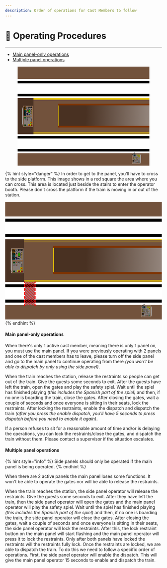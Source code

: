 ```yaml
---
description: Order of operations for Cast Members to follow
---
```


# 📗 Operating Procedures

***

* [Main panel-only operations](operating-procedures.md#main-panel-only-operations)
* [Multiple panel operations](operating-procedures.md#multiple-panel-operations)

<figure><img src="../../../.gitbook/assets/0 (1).png" alt=""><figcaption></figcaption></figure>

{% hint style="danger" %}
In order to get to the panel, you'll have to cross to the side platform. This image shows in a red square the area where you can cross. This area is located just beside the stairs to enter the operator booth. Please don't cross the platform if the train is moving in or out of the station.

![](<../../../.gitbook/assets/3 (1).png>)
{% endhint %}

#### Main panel-only operations

When there's only 1 active cast member, meaning there is only 1 panel on, you must use the main panel. If you were previously operating with 2 panels and one of the cast members has to leave, please turn off the side panel and go to the main panel to continue operating from there _(you won't be able to dispatch by only using the side panel)_.

When the train reaches the station, release the restraints so people can get out of the train. Give the guests some seconds to exit. After the guests have left the train, open the gates and play the safety spiel. Wait until the spiel has finished playing _(this includes the Spanish part of the spiel)_ and then, if no one is boarding the train, close the gates. After closing the gates, wait a couple of seconds and once everyone is sitting in their seats, lock the restraints. After locking the restraints, enable the dispatch and dispatch the train _(after you press the enable dispatch, you'll have 5 seconds to press dispatch before you need to enable it again)_.

If a person refuses to sit for a reasonable amount of time and/or is delaying the operations, you can lock the restraints/close the gates, and dispatch the train without them. Please contact a supervisor if the situation escalates.

#### Multiple panel operations

{% hint style="info" %}
Side panels should only be operated if the main panel is being operated.
{% endhint %}

When there are 2 active panels the main panel loses some functions. It won't be able to operate the gates nor will be able to release the restraints.

When the train reaches the station, the side panel operator will release the restraints. Give the guests some seconds to exit. After they have left the train, then the side panel operator will open the gates and the main panel operator will play the safety spiel. Wait until the spiel has finished playing _(this includes the Spanish part of the spiel)_ and then, if no one is boarding the train, the side panel operator will close the gates. After closing the gates, wait a couple of seconds and once everyone is sitting in their seats, the side panel operator will lock the restraints. After this, the lock restraint button on the main panel will start flashing and the main panel operator will press it to lock the restraints. Only after both panels have locked the restraints will the restraints fully lock. Once the restraints are locked, we are able to dispatch the train. To do this we need to follow a specific order of operations. First, the side panel operator will enable the dispatch. This will give the main panel operator 15 seconds to enable and dispatch the train.
